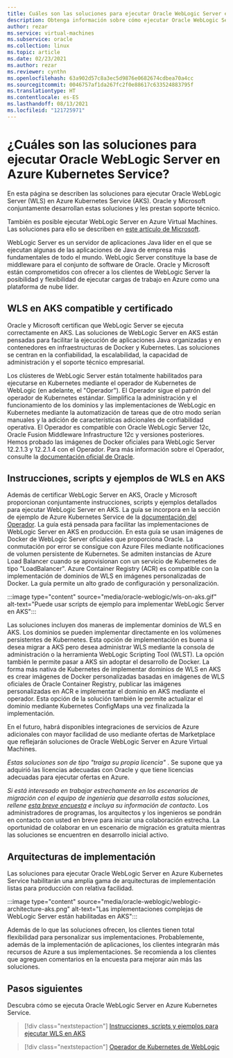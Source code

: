 ```yaml
---
title: Cuáles son las soluciones para ejecutar Oracle WebLogic Server en Azure Kubernetes Service
description: Obtenga información sobre cómo ejecutar Oracle WebLogic Server en Azure Kubernetes Service.
author: rezar
ms.service: virtual-machines
ms.subservice: oracle
ms.collection: linux
ms.topic: article
ms.date: 02/23/2021
ms.author: rezar
ms.reviewer: cynthn
ms.openlocfilehash: 63a902d57c8a3ec5d9876e0682674cdbea70a4cc
ms.sourcegitcommit: 0046757af1da267fc2f0e88617c633524883795f
ms.translationtype: HT
ms.contentlocale: es-ES
ms.lasthandoff: 08/13/2021
ms.locfileid: "121725971"
---
```

# <a name="what-are-solutions-for-running-oracle-weblogic-server-on-the-azure-kubernetes-service"></a>¿Cuáles son las soluciones para ejecutar Oracle WebLogic Server en Azure Kubernetes Service?

En esta página se describen las soluciones para ejecutar Oracle WebLogic Server (WLS) en Azure Kubernetes Service (AKS). Oracle y Microsoft conjuntamente desarrollan estas soluciones y les prestan soporte técnico.

También es posible ejecutar WebLogic Server en Azure Virtual Machines. Las soluciones para ello se describen en [este artículo de Microsoft](./oracle-weblogic.md).

WebLogic Server es un servidor de aplicaciones Java líder en el que se ejecutan algunas de las aplicaciones de Java de empresa más fundamentales de todo el mundo. WebLogic Server constituye la base de middleware para el conjunto de software de Oracle. Oracle y Microsoft están comprometidos con ofrecer a los clientes de WebLogic Server la posibilidad y flexibilidad de ejecutar cargas de trabajo en Azure como una plataforma de nube líder.

## <a name="wls-on-aks-certified-and-supported"></a>WLS en AKS compatible y certificado
Oracle y Microsoft certifican que WebLogic Server se ejecuta correctamente en AKS. Las soluciones de WebLogic Server en AKS están pensadas para facilitar la ejecución de aplicaciones Java organizadas y en contenedores en infraestructuras de Docker y Kubernetes. Las soluciones se centran en la confiabilidad, la escalabilidad, la capacidad de administración y el soporte técnico empresarial.

Los clústeres de WebLogic Server están totalmente habilitados para ejecutarse en Kubernetes mediante el operador de Kubernetes de WebLogic (en adelante, el "Operador"). El Operador sigue el patrón del operador de Kubernetes estándar. Simplifica la administración y el funcionamiento de los dominios y las implementaciones de WebLogic en Kubernetes mediante la automatización de tareas que de otro modo serían manuales y la adición de características adicionales de confiabilidad operativa. El Operador es compatible con Oracle WebLogic Server 12c, Oracle Fusion Middleware Infrastructure 12c y versiones posteriores. Hemos probado las imágenes de Docker oficiales para WebLogic Server 12.2.1.3 y 12.2.1.4 con el Operador. Para más información sobre el Operador, consulte la [documentación oficial de Oracle](https://oracle.github.io/weblogic-kubernetes-operator/).

## <a name="guidance-scripts-and-samples-for-wls-on-aks"></a>Instrucciones, scripts y ejemplos de WLS en AKS
Además de certificar WebLogic Server en AKS, Oracle y Microsoft proporcionan conjuntamente instrucciones, scripts y ejemplos detallados para ejecutar WebLogic Server en AKS. La guía se incorpora en la sección de ejemplo de Azure Kubernetes Service de la [documentación del Operador](https://oracle.github.io/weblogic-kubernetes-operator/). La guía está pensada para facilitar las implementaciones de WebLogic Server en AKS en producción. En esta guía se usan imágenes de Docker de WebLogic Server oficiales que proporciona Oracle. La conmutación por error se consigue con Azure Files mediante notificaciones de volumen persistente de Kubernetes. Se admiten instancias de Azure Load Balancer cuando se aprovisionan con un servicio de Kubernetes de tipo "LoadBalancer". Azure Container Registry (ACR) es compatible con la implementación de dominios de WLS en imágenes personalizadas de Docker. La guía permite un alto grado de configuración y personalización.

:::image type="content" source="media/oracle-weblogic/wls-on-aks.gif" alt-text="Puede usar scripts de ejemplo para implementar WebLogic Server en AKS":::

Las soluciones incluyen dos maneras de implementar dominios de WLS en AKS. Los dominios se pueden implementar directamente en los volúmenes persistentes de Kubernetes. Esta opción de implementación es buena si desea migrar a AKS pero desea administrar WLS mediante la consola de administración o la herramienta WebLogic Scripting Tool (WLST). La opción también le permite pasar a AKS sin adoptar el desarrollo de Docker. La forma más nativa de Kubernetes de implementar dominios de WLS en AKS es crear imágenes de Docker personalizadas basadas en imágenes de WLS oficiales de Oracle Container Registry, publicar las imágenes personalizadas en ACR e implementar el dominio en AKS mediante el operador. Esta opción de la solución también le permite actualizar el dominio mediante Kubernetes ConfigMaps una vez finalizada la implementación.

En el futuro, habrá disponibles integraciones de servicios de Azure adicionales con mayor facilidad de uso mediante ofertas de Marketplace que reflejarán soluciones de Oracle WebLogic Server en Azure Virtual Machines.

_Estas soluciones son de tipo "traiga su propia licencia"_ . Se supone que ya adquirió las licencias adecuadas con Oracle y que tiene licencias adecuadas para ejecutar ofertas en Azure.

_Si está interesado en trabajar estrechamente en los escenarios de migración con el equipo de ingeniería que desarrolla estas soluciones, rellene [esta breve encuesta](https://aka.ms/wls-on-azure-survey) e incluya su información de contacto_. Los administradores de programas, los arquitectos y los ingenieros se pondrán en contacto con usted en breve para iniciar una colaboración estrecha. La oportunidad de colaborar en un escenario de migración es gratuita mientras las soluciones se encuentren en desarrollo inicial activo.

## <a name="deployment-architectures"></a>Arquitecturas de implementación

Las soluciones para ejecutar Oracle WebLogic Server en Azure Kubernetes Service habilitarán una amplia gama de arquitecturas de implementación listas para producción con relativa facilidad.

:::image type="content" source="media/oracle-weblogic/weblogic-architecture-aks.png" alt-text="Las implementaciones complejas de WebLogic Server están habilitadas en AKS":::

Además de lo que las soluciones ofrecen, los clientes tienen total flexibilidad para personalizar sus implementaciones. Probablemente, además de la implementación de aplicaciones, los clientes integrarán más recursos de Azure a sus implementaciones. Se recomienda a los clientes que agreguen comentarios en la encuesta para mejorar aún más las soluciones.

## <a name="next-steps"></a>Pasos siguientes

Descubra cómo se ejecuta Oracle WebLogic Server en Azure Kubernetes Service.

> [!div class="nextstepaction"]
> [Instrucciones, scripts y ejemplos para ejecutar WLS en AKS](https://oracle.github.io/weblogic-kubernetes-operator/)

> [!div class="nextstepaction"]
> [Operador de Kubernetes de WebLogic](https://oracle.github.io/weblogic-kubernetes-operator/)

